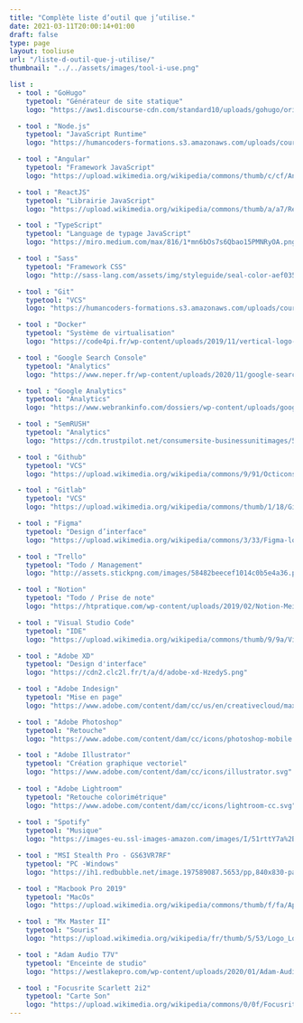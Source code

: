 ```yaml
---
title: "Complète liste d’outil que j’utilise."
date: 2021-03-11T20:00:14+01:00
draft: false
type: page
layout: tooliuse
url: "/liste-d-outil-que-j-utilise/"
thumbnail: "../../assets/images/tool-i-use.png"

list : 
  - tool : "GoHugo"
    typetool: "Générateur de site statique"
    logo: "https://aws1.discourse-cdn.com/standard10/uploads/gohugo/original/2X/b/b91c8ab3a3c1c8679127cf049b46fa919e9e0e5c.png"

  - tool : "Node.js"
    typetool: "JavaScript Runtime"
    logo: "https://humancoders-formations.s3.amazonaws.com/uploads/course/logo/14/thumb_formation-node-js.png"

  - tool : "Angular"
    typetool: "Framework JavaScript"
    logo: "https://upload.wikimedia.org/wikipedia/commons/thumb/c/cf/Angular_full_color_logo.svg/1200px-Angular_full_color_logo.svg.png"

  - tool : "ReactJS"
    typetool: "Librairie JavaScript"
    logo: "https://upload.wikimedia.org/wikipedia/commons/thumb/a/a7/React-icon.svg/1200px-React-icon.svg.png"

  - tool : "TypeScript"
    typetool: "Language de typage JavaScript"
    logo: "https://miro.medium.com/max/816/1*mn6bOs7s6Qbao15PMNRyOA.png"

  - tool : "Sass"
    typetool: "Framework CSS"
    logo: "http://sass-lang.com/assets/img/styleguide/seal-color-aef0354c.png"

  - tool : "Git"
    typetool: "VCS"
    logo: "https://humancoders-formations.s3.amazonaws.com/uploads/course/logo/10/formation-git.png"

  - tool : "Docker"
    typetool: "Système de virtualisation"
    logo: "https://code4pi.fr/wp-content/uploads/2019/11/vertical-logo-monochromatic-1.png"

  - tool : "Google Search Console"
    typetool: "Analytics"
    logo: "https://www.neper.fr/wp-content/uploads/2020/11/google-search-console.svg"

  - tool : "Google Analytics"
    typetool: "Analytics"
    logo: "https://www.webrankinfo.com/dossiers/wp-content/uploads/google-analytics-logo-2016.png"

  - tool : "SemRUSH"
    typetool: "Analytics"
    logo: "https://cdn.trustpilot.net/consumersite-businessunitimages/5489719400006400057c165c/profile-description/0x0.png"

  - tool : "Github"
    typetool: "VCS"
    logo: "https://upload.wikimedia.org/wikipedia/commons/9/91/Octicons-mark-github.svg"

  - tool : "Gitlab"
    typetool: "VCS"
    logo: "https://upload.wikimedia.org/wikipedia/commons/thumb/1/18/GitLab_Logo.svg/1108px-GitLab_Logo.svg.png"

  - tool : "Figma"
    typetool: "Design d’interface"
    logo: "https://upload.wikimedia.org/wikipedia/commons/3/33/Figma-logo.svg"

  - tool : "Trello"
    typetool: "Todo / Management"
    logo: "http://assets.stickpng.com/images/58482beecef1014c0b5e4a36.png"

  - tool : "Notion"
    typetool: "Todo / Prise de note"
    logo: "https://htpratique.com/wp-content/uploads/2019/02/Notion-Meilleures-applications-de-prise-de-notes.png"

  - tool : "Visual Studio Code"
    typetool: "IDE"
    logo: "https://upload.wikimedia.org/wikipedia/commons/thumb/9/9a/Visual_Studio_Code_1.35_icon.svg/1200px-Visual_Studio_Code_1.35_icon.svg.png"

  - tool : "Adobe XD"
    typetool: "Design d'interface"
    logo: "https://cdn2.clc2l.fr/t/a/d/adobe-xd-HzedyS.png"

  - tool : "Adobe Indesign"
    typetool: "Mise en page"
    logo: "https://www.adobe.com/content/dam/cc/us/en/creativecloud/max2020/mnemonics/indesign.svg"

  - tool : "Adobe Photoshop"
    typetool: "Retouche"
    logo: "https://www.adobe.com/content/dam/cc/icons/photoshop-mobile.svg"

  - tool : "Adobe Illustrator"
    typetool: "Création graphique vectoriel"
    logo: "https://www.adobe.com/content/dam/cc/icons/illustrator.svg"
  
  - tool : "Adobe Lightroom"
    typetool: "Retouche colorimétrique"
    logo: "https://www.adobe.com/content/dam/cc/icons/lightroom-cc.svg"
  
  - tool : "Spotify"
    typetool: "Musique"
    logo: "https://images-eu.ssl-images-amazon.com/images/I/51rttY7a%2B9L.png"

  - tool : "MSI Stealth Pro - GS63VR7RF"
    typetool: "PC -Windows"
    logo: "https://ih1.redbubble.net/image.197589087.5653/pp,840x830-pad,1000x1000,f8f8f8.u2.jpg"

  - tool : "Macbook Pro 2019"
    typetool: "MacOs"
    logo: "https://upload.wikimedia.org/wikipedia/commons/thumb/f/fa/Apple_logo_black.svg/505px-Apple_logo_black.svg.png"

  - tool : "Mx Master II"
    typetool: "Souris"
    logo: "https://upload.wikimedia.org/wikipedia/fr/thumb/5/53/Logo_Logitech.svg/891px-Logo_Logitech.svg.png"

  - tool : "Adam Audio T7V"
    typetool: "Enceinte de studio"
    logo: "https://westlakepro.com/wp-content/uploads/2020/01/Adam-Audio-Dark-Logo.png"

  - tool : "Focusrite Scarlett 2i2"
    typetool: "Carte Son"
    logo: "https://upload.wikimedia.org/wikipedia/commons/0/0f/Focusrite_logo.jpg"
---
```

